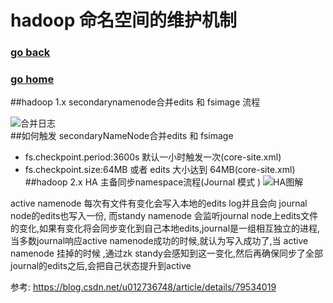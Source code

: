 # hadoop 命名空间的维护机制 
### [go back](/hdfs.md)      
### [go home](../README.md)     
##hadoop 1.x secondarynamenode合并edits 和 fsimage 流程
  
![合并日志](/static/img/c91504c7f4e344750da4f9d03e6dc897edf.jpg)  
##如何触发 secondaryNameNode合并edits 和 fsimage
+ fs.checkpoint.period:3600s 默认一小时触发一次(core-site.xml)
+ fs.checkpoint.size:64MB 或者 edits 大小达到 64MB(core-site.xml)
##hadoop 2.x HA 主备同步namespace流程(Journal 模式 )
![HA图解](/static/img/b025a133a1e1fdf71210fe5cc60f9bbde74.jpg)

 active namenode 每次有文件有变化会写入本地的edits log并且会向 journal node的edits也写入一份, 而standy namenode 会监听journal node上edits文件的变化,如果有变化将会同步变化到自己本地edits,journal是一组相互独立的进程,当多数journal响应active namenode成功的时候,就认为写入成功了,当 active namenode 挂掉的时候 ,通过zk standy会感知到这一变化,然后再确保同步了全部 journal的edits之后,会把自己状态提升到active  
    
参考: https://blog.csdn.net/u012736748/article/details/79534019   
